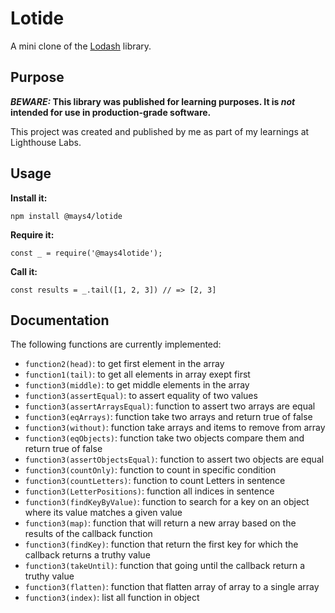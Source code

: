 # Lotide

A mini clone of the [Lodash](https://lodash.com) library.

## Purpose

**_BEWARE:_ This library was published for learning purposes. It is _not_ intended for use in production-grade software.**

This project was created and published by me as part of my learnings at Lighthouse Labs. 

## Usage

**Install it:**

`npm install @mays4/lotide`

**Require it:**

`const _ = require('@mays4lotide');`

**Call it:**

`const results = _.tail([1, 2, 3]) // => [2, 3]`

## Documentation

The following functions are currently implemented:

* `function2(head)`: to get first element in the array
* `function1(tail)`: to get all elements in array exept first
* `function3(middle)`: to get middle elements in the array
* `function3(assertEqual)`: to assert equality of two values
* `function3(assertArraysEqual)`: function to assert two arrays are equal
* `function3(eqArrays)`: function take two arrays and return true of false
* `function3(without)`: function take arrays and items to remove from array
* `function3(eqObjects)`: function take two objects compare them and return true of false 
* `function3(assertObjectsEqual)`: function to assert two objects are equal
* `function3(countOnly)`: function to count in specific condition
* `function3(countLetters)`: function to count Letters in sentence
* `function3(LetterPositions)`: function all indices in sentence
* `function3(findKeyByValue)`: function to search for a key on an object where its value matches a given value
* `function3(map)`: function that  will return a new array based on the results of the callback function
* `function3(findKey)`: function that  return the first key for which the callback returns a truthy value
* `function3(takeUntil)`: function that going until the callback return a truthy value
* `function3(flatten)`: function that flatten array of array to a single array
* `function3(index)`: list all function in object

